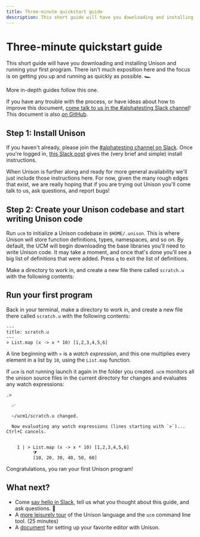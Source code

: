 ```yaml
---
title: Three-minute quickstart guide
description: This short guide will have you downloading and installing Unison and running your first program.
---
```


# Three-minute quickstart guide

This short guide will have you downloading and installing Unison and running your first program. There isn't much exposition here and the focus is on getting you up and running as quickly as possible. 🏎

More in-depth guides follow this one.

If you have any trouble with the process, or have ideas about how to improve this document, [come talk to us in the #alphatesting Slack channel][slack]! This document is also [on GitHub][on-github].

[slack]: /slack
[on-github]: https://github.com/unisonweb/unisonweb-org/blob/master/src/data/docs/quickstart.md
[guide]: /docs/tour
[roadmap]: /docs/roadmap
[editor]: /docs/editor-setup

## Step 1: Install Unison

If you haven't already, please join the [#alphatesting channel on Slack][slack]. Once you're logged in, [this Slack post](https://unisonlanguage.slack.com/files/TLL09QC85/FMT7TDDDY?origin_team=TLL09QC85) gives the (very brief and simple) install instructions.

When Unison is further along and ready for more general availability we'll just include those instructions here. For now, given the many rough edges that exist, we are really hoping that if you are trying out Unison you'll come talk to us, ask questions, and report bugs!

## Step 2: Create your Unison codebase and start writing Unison code

Run `ucm` to initialize a Unison codebase in `$HOME/.unison`. This is where Unison will store function definitions, types, namespaces, and so on. By default, the UCM will begin downloading the base libraries you'll need to write Unison code. It may take a moment, and once that's done you'll see a big list of definitions that were added. Press `q` to exit the list of definitions.

Make a directory to work in, and create a new file there called `scratch.u` with the following contents: 

## Run your first program

Back in your terminal, make a directory to work in, and create a new file there called `scratch.u` with the following contents: 

```unison
---
title: scratch.u
---
> List.map (x -> x * 10) [1,2,3,4,5,6]
```

A line beginning with `>` is a _watch expression_, and this one multiplies every element in a list by `10`, using the `List.map` function.

If `ucm` is not running launch it again in the folder you created. `ucm` monitors all the unison source files in the current directory for changes and evaluates any watch expressions:

```unison
.>

  ✅

  ~/ucm1/scratch.u changed.

  Now evaluating any watch expressions (lines starting with `>`)... Ctrl+C cancels.


    1 | > List.map (x -> x * 10) [1,2,3,4,5,6]
          ⧩
          [10, 20, 30, 40, 50, 60]
```

Congratulations, you ran your first Unison program!

## What next?

* Come [say hello in Slack][slack], tell us what you thought about this guide, and ask questions. 👋
* A [more leisurely tour][guide] of the Unison language and the `ucm` command line tool. (25 minutes)
* A [document][editor] for setting up your favorite editor with Unison.
